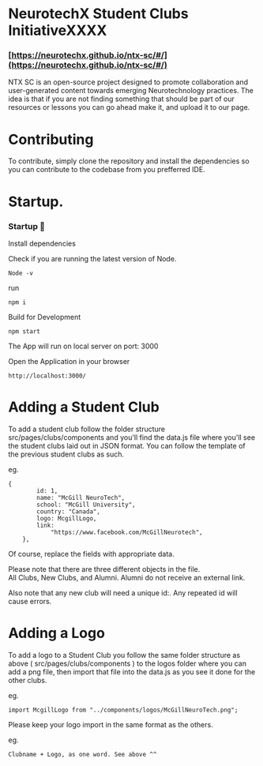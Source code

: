 # NeurotechX Student Clubs InitiativeXXXX
### [https://neurotechx.github.io/ntx-sc/#/](https://neurotechx.github.io/ntx-sc/#/)

NTX SC is an open-source project designed to promote collaboration and user-generated content towards emerging Neurotechnology practices.
The idea is that if you are not finding something that should be part of our resources or lessons you can go ahead make it, and upload it to our page.


# Contributing

To contribute, simply clone the repository and install the dependencies so you can contribute to the codebase from you prefferred IDE.

# Startup.

### Startup 🚀

Install dependencies

Check if you are running the latest version of Node.

```Node -v```

run

```npm i```

Build for Development

```npm start```

The App will run on local server on port: 3000

Open the Application in your browser

```http://localhost:3000/```

# Adding a Student Club

To add a student club follow the folder structure src/pages/clubs/components 
and you'll find the data.js file where you'll see the student clubs laid out in JSON format.
You can follow the template of the previous student clubs as such.

eg.
```
{
		id: 1,
		name: "McGill NeuroTech",
		school: "McGill University",
		country: "Canada",
		logo: McgillLogo,
		link:
			"https://www.facebook.com/McGillNeurotech",
	},
  ```
  Of course, replace the fields with appropriate data.
  
  Please note that there are three different objects in the file.  
  All Clubs, New Clubs, and Alumni.  Alumni do not receive an external link.
  
  Also note that any new club will need a unique id:. Any repeated id will cause errors.
  
  # Adding a Logo
  
  To add a logo to a Student Club you follow the same folder structure as above
  ( src/pages/clubs/components ) to the logos folder where you can add a png file,
  then import that file into the data.js as you see it done for the other clubs.
  
  eg.
  
  
   
```import McgillLogo from "../components/logos/McGillNeuroTech.png";```


Please keep your logo import in the same format as the others.

eg.

```Clubname + Logo, as one word. See above ^^```
